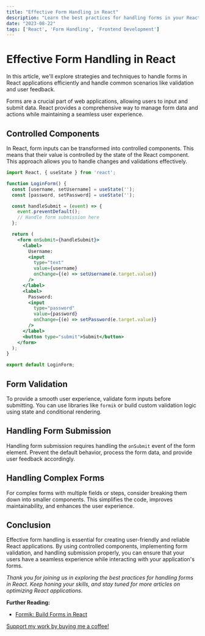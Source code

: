```yaml
---
title: "Effective Form Handling in React"
description: "Learn the best practices for handling forms in your React applications."
date: "2023-08-22"
tags: ['React', 'Form Handling', 'Frontend Development']
---
```


# Effective Form Handling in React

<Note emoji="📝">In this article, we'll explore strategies and techniques to handle forms in React applications efficiently and handle common scenarios like validation and user feedback.</Note>

Forms are a crucial part of web applications, allowing users to input and submit data. React provides a comprehensive way to manage form data and actions while maintaining a seamless user experience.

## Controlled Components

In React, form inputs can be transformed into controlled components. This means that their value is controlled by the state of the React component. This approach allows you to handle changes and validations effectively.

```jsx
import React, { useState } from 'react';

function LoginForm() {
  const [username, setUsername] = useState('');
  const [password, setPassword] = useState('');

  const handleSubmit = (event) => {
    event.preventDefault();
    // Handle form submission here
  };

  return (
    <form onSubmit={handleSubmit}>
      <label>
        Username:
        <input
          type="text"
          value={username}
          onChange={(e) => setUsername(e.target.value)}
        />
      </label>
      <label>
        Password:
        <input
          type="password"
          value={password}
          onChange={(e) => setPassword(e.target.value)}
        />
      </label>
      <button type="submit">Submit</button>
    </form>
  );
}

export default LoginForm;
```

## Form Validation

To provide a smooth user experience, validate form inputs before submitting. You can use libraries like `formik` or build custom validation logic using state and conditional rendering.

## Handling Form Submission

Handling form submission requires handling the `onSubmit` event of the form element. Prevent the default behavior, process the form data, and provide user feedback accordingly.

## Handling Complex Forms

For complex forms with multiple fields or steps, consider breaking them down into smaller components. This simplifies the code, improves maintainability, and enhances the user experience.

## Conclusion

Effective form handling is essential for creating user-friendly and reliable React applications. By using controlled components, implementing form validation, and handling submission properly, you can ensure that your users have a seamless experience while interacting with your application's forms.

_Thank you for joining us in exploring the best practices for handling forms in React. Keep honing your skills, and stay tuned for more articles on optimizing React applications._

**Further Reading:**
- [Formik: Build Forms in React](https://formik.org/)
  
<a href="https://www.buymeacoffee.com/mohammadhassani">Support my work by buying me a coffee!</a>
